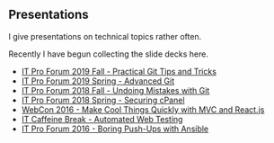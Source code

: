 
## Presentations

I give presentations on technical topics rather often. 

Recently I have begun collecting the slide decks here.

- [IT Pro Forum 2019 Fall - Practical Git Tips and Tricks](ITProForum2019Fall.html#1)
- [IT Pro Forum 2019 Spring - Advanced Git](ITProForum2019Spring.html#1)
- [IT Pro Forum 2018 Fall - Undoing Mistakes with Git](ITProForum2018Fall.html)
- [IT Pro Forum 2018 Spring - Securing cPanel](ITProForum2018.html)
- [WebCon 2016 - Make Cool Things Quickly with MVC and React.js](WebCon2016.html)
- [IT Caffeine Break - Automated Web Testing](http://edward.delaporte.us/presentation-automated-web-testing/#1)
- [IT Pro Forum 2016 - Boring Push-Ups with Ansible](ITProForum2016.html)
